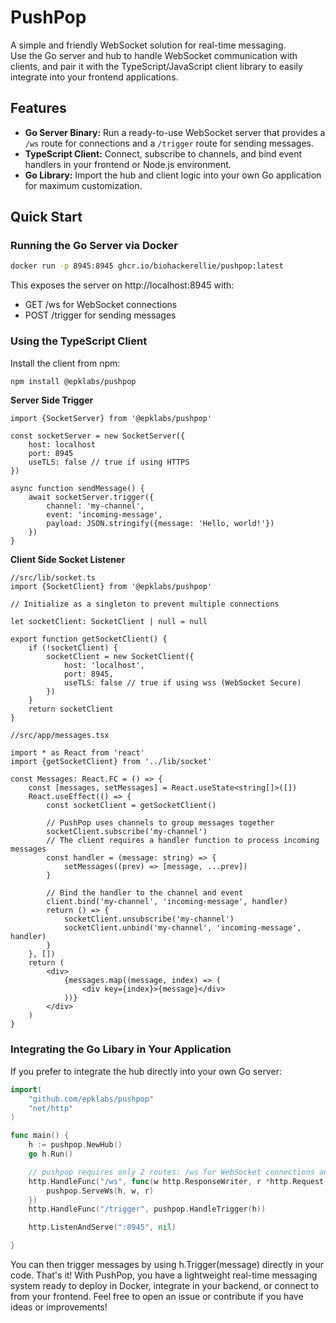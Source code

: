 # PushPop

A simple and friendly WebSocket solution for real-time messaging.  
Use the Go server and hub to handle WebSocket communication with clients, and pair it with the TypeScript/JavaScript client library to easily integrate into your frontend applications.

## Features
- **Go Server Binary:** Run a ready-to-use WebSocket server that provides a `/ws` route for connections and a `/trigger` route for sending messages.
- **TypeScript Client:** Connect, subscribe to channels, and bind event handlers in your frontend or Node.js environment.
- **Go Library:** Import the hub and client logic into your own Go application for maximum customization.

## Quick Start

### Running the Go Server via Docker
```bash
docker run -p 8945:8945 ghcr.io/biohackerellie/pushpop:latest
```
This exposes the server on http://localhost:8945 with:
* GET /ws for WebSocket connections
* POST /trigger for sending messages

### Using the TypeScript Client
Install the client from npm:
```bash
npm install @epklabs/pushpop
```
**Server Side Trigger**
```tsx
import {SocketServer} from '@epklabs/pushpop'

const socketServer = new SocketServer({
    host: localhost
    port: 8945
    useTLS: false // true if using HTTPS
})

async function sendMessage() {
    await socketServer.trigger({
        channel: 'my-channel',
        event: 'incoming-message',
        payload: JSON.stringify({message: 'Hello, world!'})
    })
}
```

**Client Side Socket Listener**
```tsx
//src/lib/socket.ts
import {SocketClient} from '@epklabs/pushpop'

// Initialize as a singleton to prevent multiple connections

let socketClient: SocketClient | null = null

export function getSocketClient() {
    if (!socketClient) {
        socketClient = new SocketClient({
            host: 'localhost',
            port: 8945,
            useTLS: false // true if using wss (WebSocket Secure)
        })
    }
    return socketClient
}

//src/app/messages.tsx

import * as React from 'react'
import {getSocketClient} from '../lib/socket'

const Messages: React.FC = () => {
    const [messages, setMessages] = React.useState<string[]>([])
    React.useEffect(() => {
        const socketClient = getSocketClient()

        // PushPop uses channels to group messages together  
        socketClient.subscribe('my-channel')
        // The client requires a handler function to process incoming messages
        const handler = (message: string) => {
            setMessages((prev) => [message, ...prev])
        }

        // Bind the handler to the channel and event
        client.bind('my-channel', 'incoming-message', handler)
        return () => {
            socketClient.unsubscribe('my-channel')
            socketClient.unbind('my-channel', 'incoming-message', handler)
        }
    }, [])
    return (
        <div>
            {messages.map((message, index) => (
                <div key={index}>{message}</div>
            ))}
        </div>
    )
}
```

### Integrating the Go Libary in Your Application
If you prefer to integrate the hub directly into your own Go server:
```go
import(
    "github.com/epklabs/pushpop"
    "net/http"
)

func main() {
    h := pushpop.NewHub()
    go h.Run()

    // pushpop requires only 2 routes: /ws for WebSocket connections and /trigger for sending messages
    http.HandleFunc("/ws", func(w http.ResponseWriter, r *http.Request) {
        pushpop.ServeWs(h, w, r)
    })
    http.HandleFunc("/trigger", pushpop.HandleTrigger(h))

    http.ListenAndServe(":8945", nil)

}
```

You can then trigger messages by using h.Trigger(message) directly in your code.
That's it! With PushPop, you have a lightweight real-time messaging system ready to deploy in Docker, integrate in your backend, or connect to from your frontend.
Feel free to open an issue or contribute if you have ideas or improvements!
